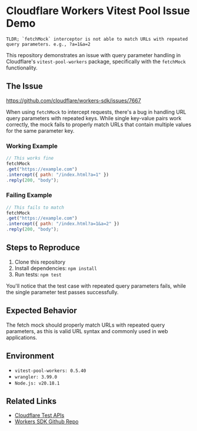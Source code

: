 # Cloudflare Workers Vitest Pool Issue Demo

```
TLDR; `fetchMock` interceptor is not able to match URLs with repeated query parameters. e.g., ?a=1&a=2
```

This repository demonstrates an issue with query parameter handling in Cloudflare's `vitest-pool-workers` package, specifically with the `fetchMock` functionality.

## The Issue

https://github.com/cloudflare/workers-sdk/issues/7667

When using `fetchMock` to intercept requests, there's a bug in handling URL query parameters with repeated keys. While single key-value pairs work correctly, the mock fails to properly match URLs that contain multiple values for the same parameter key.

### Working Example

```javascript
// This works fine
fetchMock
.get("https://example.com")
.intercept({ path: "/index.html?a=1" })
.reply(200, "body");
```

### Failing Example

```javascript
// This fails to match
fetchMock
.get("https://example.com")
.intercept({ path: "/index.html?a=1&a=2" })
.reply(200, "body");
```


## Steps to Reproduce

1. Clone this repository
2. Install dependencies: `npm install`
3. Run tests: `npm test`

You'll notice that the test case with repeated query parameters fails, while the single parameter test passes successfully.

## Expected Behavior

The fetch mock should properly match URLs with repeated query parameters, as this is valid URL syntax and commonly used in web applications.

## Environment

- `vitest-pool-workers: 0.5.40`
- `wrangler: 3.99.0`
- `Node.js: v20.18.1`

## Related Links

- [Cloudflare Test APIs](https://developers.cloudflare.com/workers/testing/vitest-integration/test-apis/)
- [Workers SDK Github Repo](https://github.com/cloudflare/workers-sdk)
